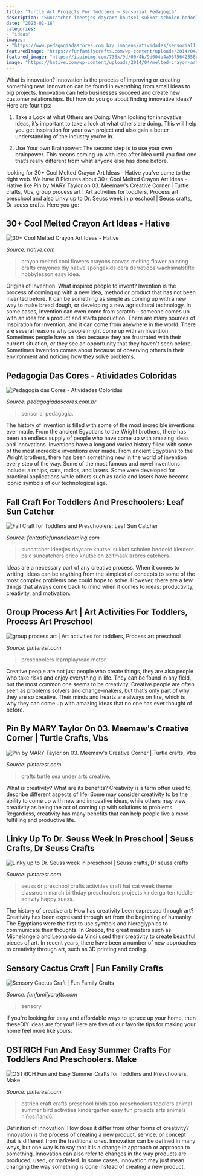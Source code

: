 ```yaml
---
title: "Turtle Art Projects For Toddlers ~ Sensorial Pedagogia"
description: "Suncatcher ideetjes daycare knutsel sukkot scholen bedoeld kleuters psic suncatchers brico knutselen zelfmaak arbres catchers"
date: "2023-02-16"
categories:
- "ideas"
images:
- "https://www.pedagogiadascores.com.br/_imagens/atividades/sensorial1.png"
featuredImage: "https://funfamilycrafts.com/wp-content/uploads/2014/04/Sensory-Cactus-Craft.jpg"
featured_image: "https://i.pinimg.com/736x/9d/00/4b/9d004b4a9675642558d31e16315890e0.jpg"
image: "https://hative.com/wp-content/uploads/2014/04/melted-crayon-art/15-flowers.jpg"
---
```



What is innovation?
Innovation is the process of improving or creating something new. Innovation can be found in everything from small ideas to big projects. Innovation can help businesses succeed and create new customer relationships. But how do you go about finding innovative ideas? Here are four tips:
1. Take a Look at what Others are Doing: When looking for innovative ideas, it’s important to take a look at what others are doing. This will help you get inspiration for your own project and also gain a better understanding of the industry you’re in.

2. Use Your own Brainpower: The second step is to use your own brainpower. This means coming up with idea after idea until you find one that’s really different from what anyone else has done before.


	

		
looking for 30+ Cool Melted Crayon Art Ideas - Hative you've came to the right web. We have 8 Pictures about 30+ Cool Melted Crayon Art Ideas - Hative like Pin by MARY Taylor on 03. Meemaw&#039;s Creative Corner | Turtle crafts, Vbs, group process art | Art activities for toddlers, Process art preschool and also Linky up to Dr. Seuss week in preschool | Seuss crafts, Dr seuss crafts. Here you go:
		
    
## 30+ Cool Melted Crayon Art Ideas - Hative

<img loading=lazy src="https://hative.com/wp-content/uploads/2014/04/melted-crayon-art/15-flowers.jpg" onerror="this.onerror=null;this.src='https://tse1.mm.bing.net/th?id=OIP.p_TA_XRZ23g6XZfcSJzzNwHaJ6&amp;pid=15.1';" alt="30+ Cool Melted Crayon Art Ideas - Hative">

_Source: hative.com_

>crayon melted cool flowers crayons canvas melting flower painting crafts crayones diy hative spongekids cera derretidos wachsmalstifte hobbylesson easy idea. 

	

Origins of Invention: What inspired people to invent?
Invention is the process of coming up with a new idea, method or product that has not been invented before. It can be something as simple as coming up with a new way to make bread dough, or developing a new agricultural technology. In some cases, Invention can even come from scratch – someone comes up with an idea for a product and starts production. There are many sources of Inspiration for Invention, and it can come from anywhere in the world.
There are several reasons why people might come up with an Invention. Sometimes people have an Idea because they are frustrated with their current situation, or they see an opportunity that they haven't seen before. Sometimes Invention comes about because of observing others in their environment and noticing how they solve problems.

    
## Pedagogia Das Cores - Atividades Coloridas

<img loading=lazy src="https://www.pedagogiadascores.com.br/_imagens/atividades/sensorial1.png" onerror="this.onerror=null;this.src='https://tse1.mm.bing.net/th?id=OIP.KaTBQQF-4GcRjamtJOJOiQHaJ7&amp;pid=15.1';" alt="Pedagogia das Cores - Atividades Coloridas">

_Source: pedagogiadascores.com.br_

>sensorial pedagogia. 

	

The history of invention is filled with some of the most incredible inventions ever made. From the ancient Egyptians to the Wright brothers, there has been an endless supply of people who have come up with amazing ideas and innovations.
Inventions have a long and varied history filled with some of the most incredible inventions ever made. From ancient Egyptians to the Wright brothers, there has been something new in the world of invention every step of the way. Some of the most famous and novel inventions include: airships, cars, radios, and lasers. Some were developed for practical applications while others such as radio and lasers have become iconic symbols of our technological age.

    
## Fall Craft For Toddlers And Preschoolers: Leaf Sun Catcher

<img loading=lazy src="https://www.fantasticfunandlearning.com/wp-content/uploads/2012/10/Fall-Craft.jpg" onerror="this.onerror=null;this.src='https://tse2.mm.bing.net/th?id=OIP.KUXRS1U5EZvSShziMEkE9gHaLp&amp;pid=15.1';" alt="Fall Craft for Toddlers and Preschoolers: Leaf Sun Catcher">

_Source: fantasticfunandlearning.com_

>suncatcher ideetjes daycare knutsel sukkot scholen bedoeld kleuters psic suncatchers brico knutselen zelfmaak arbres catchers. 

	

Ideas are a necessary part of any creative process. When it comes to writing, ideas can be anything from the simplest of concepts to some of the most complex problems one could hope to solve. However, there are a few things that always come back to mind when it comes to ideas: productivity, creativity, and motivation.

    
## Group Process Art | Art Activities For Toddlers, Process Art Preschool

<img loading=lazy src="https://i.pinimg.com/736x/9d/00/4b/9d004b4a9675642558d31e16315890e0.jpg" onerror="this.onerror=null;this.src='https://tse3.mm.bing.net/th?id=OIP.viNsax9WA28kjzOtQQU6dAHaJ3&amp;pid=15.1';" alt="group process art | Art activities for toddlers, Process art preschool">

_Source: pinterest.com_

>preschoolers learnplayread motor. 

	

Creative people are not just people who create things, they are also people who take risks and enjoy everything in life. They can be found in any field, but the most common one seems to be creativity. Creative people are often seen as problems solvers and change-makers, but that’s only part of why they are so creative. Their minds and hearts are always on fire, which is why they can come up with amazing ideas that no one has ever thought of before.

    
## Pin By MARY Taylor On 03. Meemaw&#039;s Creative Corner | Turtle Crafts, Vbs

<img loading=lazy src="https://i.pinimg.com/736x/1e/33/80/1e33809c84a68c81015b72fa42fd7701.jpg" onerror="this.onerror=null;this.src='https://tse3.mm.bing.net/th?id=OIP.6Hbb1nHqmkHC-sToxPP35gHaJ3&amp;pid=15.1';" alt="Pin by MARY Taylor on 03. Meemaw&#039;s Creative Corner | Turtle crafts, Vbs">

_Source: pinterest.com_

>crafts turtle sea under arts creative. 

	

What is creativity? What are its benefits?
Creativity is a term often used to describe different aspects of life. Some may consider creativity to be the ability to come up with new and innovative ideas, while others may view creativity as being the act of coming up with solutions to problems. Regardless, creativity has many benefits that can help people live a more fulfilling and productive life.

    
## Linky Up To Dr. Seuss Week In Preschool | Seuss Crafts, Dr Seuss Crafts

<img loading=lazy src="https://i.pinimg.com/736x/40/51/22/40512241f00fc3a57a97cd1c47a21dd7--dr-seuss-week-early-education.jpg" onerror="this.onerror=null;this.src='https://tse3.mm.bing.net/th?id=OIP.en6g_ygHN0Gq2O9qiMbBDQHaK7&amp;pid=15.1';" alt="Linky up to Dr. Seuss week in preschool | Seuss crafts, Dr seuss crafts">

_Source: pinterest.com_

>seuss dr preschool crafts activities craft hat cat week theme classroom march birthday preschoolers projects kindergarten toddler activity happy suess. 

	

The history of creative art: How has creativity been expressed through art?
Creativity has been expressed through art from the beginning of humanity. The Egyptians were the first to use symbols and hieroglyphics to communicate their thoughts. In Greece, the great masters such as Michelangelo and Leonardo da Vinci used their creativity to create beautiful pieces of art. In recent years, there have been a number of new approaches to creativity through art, such as 3D printing and coding.

    
## Sensory Cactus Craft | Fun Family Crafts

<img loading=lazy src="https://funfamilycrafts.com/wp-content/uploads/2014/04/Sensory-Cactus-Craft.jpg" onerror="this.onerror=null;this.src='https://tse2.mm.bing.net/th?id=OIP.v5RZ3DevBSXJl7wBUBYwrwHaKU&amp;pid=15.1';" alt="Sensory Cactus Craft | Fun Family Crafts">

_Source: funfamilycrafts.com_

>sensory. 

	

If you're looking for easy and affordable ways to spruce up your home, then theseDIY ideas are for you! Here are five of our favorite tips for making your home feel more like yours: 

    
## OSTRICH Fun And Easy Summer Crafts For Toddlers And Preschoolers. Make

<img loading=lazy src="https://i.pinimg.com/736x/07/7f/cf/077fcfce2eb363b4b519a13e664a5dc0.jpg" onerror="this.onerror=null;this.src='https://tse3.mm.bing.net/th?id=OIP.tqYOO4hoPipe5NooV7ZrFQAAAA&amp;pid=15.1';" alt="OSTRICH Fun and Easy Summer Crafts for Toddlers and Preschoolers. Make">

_Source: pinterest.com_

>ostrich craft crafts preschool birds zoo preschoolers toddlers animal summer bird activities kindergarten easy fun projects arts animals niños ñandú. 

	

Definition of innovation: How does it differ from other forms of creativity?
Innovation is the process of creating a new product, service, or concept that is different from the traditional ones. Innovation can be defined in many ways, but one way is to say that it is a change in approach or approach to something. Innovation can also refer to changes in the way products are produced, used, or marketed. In some cases, innovation may just mean changing the way something is done instead of creating a new product.

